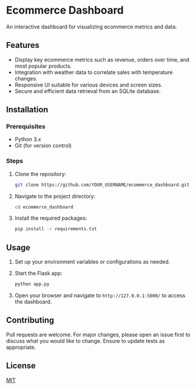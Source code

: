 # Ecommerce Dashboard

An interactive dashboard for visualizing ecommerce metrics and data.

## Features

- Display key ecommerce metrics such as revenue, orders over time, and most popular products.
- Integration with weather data to correlate sales with temperature changes.
- Responsive UI suitable for various devices and screen sizes.
- Secure and efficient data retrieval from an SQLite database.

## Installation

### Prerequisites

- Python 3.x
- Git (for version control)

### Steps

1. Clone the repository:
   ```bash
   git clone https://github.com/YOUR_USERNAME/ecommerce_dashboard.git
   ```

2. Navigate to the project directory:
   ```bash
   cd ecommerce_dashboard
   ```

3. Install the required packages:
   ```bash
   pip install -r requirements.txt
   ```

## Usage

1. Set up your environment variables or configurations as needed.

2. Start the Flask app:
   ```bash
   python app.py
   ```

3. Open your browser and navigate to `http://127.0.0.1:5000/` to access the dashboard.

## Contributing

Pull requests are welcome. For major changes, please open an issue first to discuss what you would like to change. Ensure to update tests as appropriate.

## License

[MIT](https://choosealicense.com/licenses/mit/)
